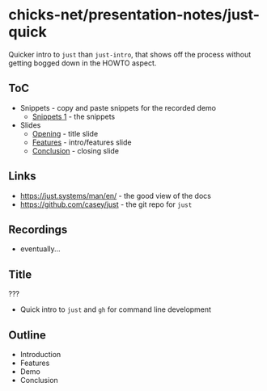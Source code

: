 # chicks-net/presentation-notes/just-quick

Quicker intro to `just` than `just-intro`, that shows off the process without
getting bogged down in the HOWTO aspect.

## ToC

- Snippets - copy and paste snippets for the recorded demo
  - [Snippets 1](./SNIPPETS.md) - the snippets
- Slides
  - [Opening](./OPENING.md) - title slide
  - [Features](./FEATURES.md) - intro/features slide
  - [Conclusion](./CONCLUSION.md) - closing slide

## Links

- https://just.systems/man/en/ - the good view of the docs
- https://github.com/casey/just - the git repo for `just`

## Recordings

- eventually...

## Title

???

- Quick intro to `just` and `gh` for command line development

## Outline

- Introduction
- Features
- Demo
- Conclusion
